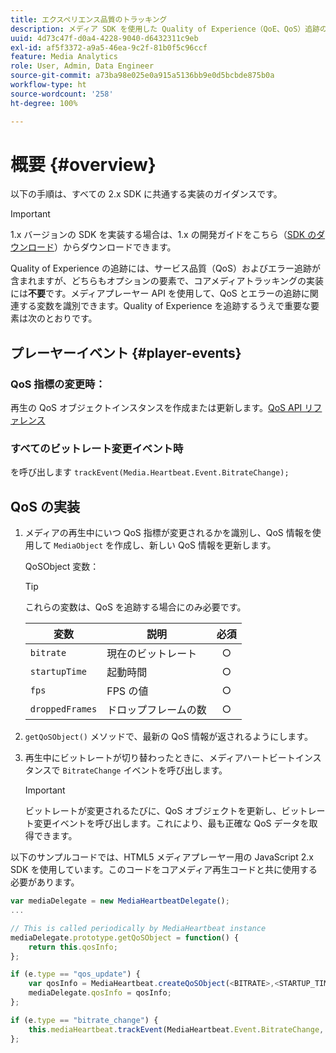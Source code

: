 ```yaml
---
title: エクスペリエンス品質のトラッキング
description: メディア SDK を使用した Quality of Experience（QoE、QoS）追跡の概要です。
uuid: 4d73c47f-d0a4-4228-9040-d6432311c9eb
exl-id: af5f3372-a9a5-46ea-9c2f-81b0f5c96ccf
feature: Media Analytics
role: User, Admin, Data Engineer
source-git-commit: a73ba98e025e0a915a5136bb9e0d5bcbde875b0a
workflow-type: ht
source-wordcount: '258'
ht-degree: 100%

---
```


# 概要 {#overview}

以下の手順は、すべての 2.x SDK に共通する実装のガイダンスです。

>[!IMPORTANT]
>
>1.x バージョンの SDK を実装する場合は、1.x の開発ガイドをこちら（[SDK のダウンロード](/help/getting-started/download-sdks.md)）からダウンロードできます。

Quality of Experience の追跡には、サービス品質（QoS）およびエラー追跡が含まれますが、どちらもオプションの要素で、コアメディアトラッキングの実装には&#x200B;**不要**&#x200B;です。メディアプレーヤー API を使用して、QoS とエラーの追跡に関連する変数を識別できます。Quality of Experience を追跡するうえで重要な要素は次のとおりです。

## プレーヤーイベント {#player-events}

### QoS 指標の変更時：

再生の QoS オブジェクトインスタンスを作成または更新します。[QoS API リファレンス](https://adobe-marketing-cloud.github.io/media-sdks/reference/javascript/MediaHeartbeat.html#.createQoSObject)

### すべてのビットレート変更イベント時

を呼び出します `trackEvent(Media.Heartbeat.Event.BitrateChange);`

## QoS の実装

1. メディアの再生中にいつ QoS 指標が変更されるかを識別し、QoS 情報を使用して `MediaObject` を作成し、新しい QoS 情報を更新します。

   QoSObject 変数：

   >[!TIP]
   >
   >これらの変数は、QoS を追跡する場合にのみ必要です。

   | 変数 | 説明 | 必須 |
   | --- | --- | :---: |
   | `bitrate` | 現在のビットレート | ○ |
   | `startupTime` | 起動時間 | ○ |
   | `fps` | FPS の値 | ○ |
   | `droppedFrames` | ドロップフレームの数 | ○ |

1. `getQoSObject()` メソッドで、最新の QoS 情報が返されるようにします。
1. 再生中にビットレートが切り替わったときに、メディアハートビートインスタンスで `BitrateChange` イベントを呼び出します。

   >[!IMPORTANT]
   >
   >ビットレートが変更されるたびに、QoS オブジェクトを更新し、ビットレート変更イベントを呼び出します。これにより、最も正確な QoS データを取得できます。

以下のサンプルコードでは、HTML5 メディアプレーヤー用の JavaScript 2.x SDK を使用しています。このコードをコアメディア再生コードと共に使用する必要があります。

```js
var mediaDelegate = new MediaHeartbeatDelegate();
...  

// This is called periodically by MediaHeartbeat instance
mediaDelegate.prototype.getQoSObject = function() {
    return this.qosInfo;
};

if (e.type == "qos_update") {
    var qosInfo = MediaHeartbeat.createQoSObject(<BITRATE>,<STARTUP_TIME>,<FPS>,<DROPPED_FRAMES>);
    mediaDelegate.qosInfo = qosInfo;
};

if (e.type == "bitrate_change") {
    this.mediaHeartbeat.trackEvent(MediaHeartbeat.Event.BitrateChange, qosObject);
};
```
